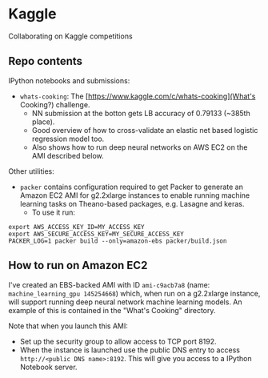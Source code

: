 # Kaggle

Collaborating on Kaggle competitions

## Repo contents

IPython notebooks and submissions:

- `whats-cooking`: The [https://www.kaggle.com/c/whats-cooking](What's Cooking?) challenge.
    - NN submission at the botton gets LB accuracy of 0.79133 (~385th place).
    - Good overview of how to cross-validate an elastic net based logistic regression model too.
    - Also shows how to run deep neural networks on AWS EC2 on the AMI described below.

Other utilities:

- `packer` contains configuration required to get Packer to generate an Amazon EC2 AMI for g2.2xlarge instances to enable running machine learning tasks on Theano-based packages, e.g. Lasagne and keras.
    - To use it run:

```
export AWS_ACCESS_KEY_ID=MY_ACCESS_KEY
export AWS_SECURE_ACCESS_KEY=MY_SECURE_ACCESS_KEY
PACKER_LOG=1 packer build --only=amazon-ebs packer/build.json
```

## How to run on Amazon EC2

I've created an EBS-backed AMI with ID `ami-c9acb7a8` (name: `machine_learning_gpu 145254668`) which, when run on a g2.2xlarge instance, will support running deep neural network machine learning models. An example of this is contained in the "What's Cooking" directory.

Note that when you launch this AMI:

- Set up the security group to allow access to TCP port 8192.
- When the instance is launched use the public DNS entry to access `http://<public DNS name>:8192`. This will give you access to a IPython Notebook server.

